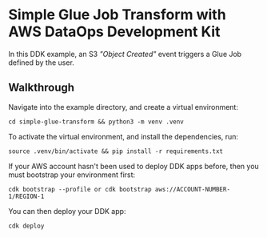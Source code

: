 # Simple Glue Job Transform with AWS DataOps Development Kit

In this DDK example, an S3 *"Object Created"* event triggers a Glue Job defined by the user.

## Walkthrough

Navigate into the example directory, and create a virtual environment:

```console
cd simple-glue-transform && python3 -m venv .venv
```

To activate the virtual environment, and install the dependencies, run:

```console
source .venv/bin/activate && pip install -r requirements.txt
```

If your AWS account hasn't been used to deploy DDK apps before, then you must bootstrap your environment first:

```console
cdk bootstrap --profile or cdk bootstrap aws://ACCOUNT-NUMBER-1/REGION-1
```

You can then deploy your DDK app:

```console
cdk deploy
```
